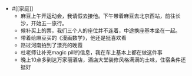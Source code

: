 - #[[家庭]]
    - 麻豆上午开运动会，我请假去接他。下午带着麻豆去北京西站，前往长沙，开始五一旅行。
    - 候补买上的票，我们三个人的座位并不连着，中途换座基本坐在一起。
    - 带着给麻豆买的《漫画数学》，他还是挺喜欢看
    - 路过河南拍到了漂亮的晚霞
    - 杜老师让补充magic pill的信息，我在车上基本上都在做这件事
    - 晚上10点多到达万家丽酒店，酒店大堂装修风格满满的土味，住宿条件还挺好

